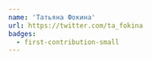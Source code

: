 ```yaml
---
name: 'Татьяна Фокина'
url: https://twitter.com/ta_fokina
badges:
  - first-contribution-small
---
```

